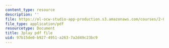```yaml
---
content_type: resource
description: ''
file: https://ol-ocw-studio-app-production.s3.amazonaws.com/courses/2-003sc-engineering-dynamics-fall-2011/97b15de0b9274951a2637a2d49c23bc9_tm51lwadMOc.pdf
file_type: application/pdf
resourcetype: Document
title: 3play pdf file
uid: 97b15de0-b927-4951-a263-7a2d49c23bc9
---
```

